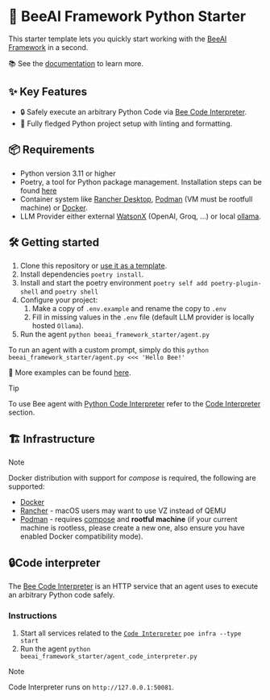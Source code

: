 # 🐝 BeeAI Framework Python Starter

This starter template lets you quickly start working with the [BeeAI Framework](https://github.com/i-am-bee/beeai-framework) in a second.

📚 See the [documentation](https://i-am-bee.github.io/beeai-framework/) to learn more.

## ✨ Key Features

- 🔒 Safely execute an arbitrary Python Code via [Bee Code Interpreter](https://github.com/i-am-bee/bee-code-interpreter).
- 🚀 Fully fledged Python project setup with linting and formatting.

## 📦 Requirements

- Python version 3.11 or higher
- Poetry, a tool for Python package management. Installation steps can be found [here](https://python-poetry.org/docs/#installation) 
- Container system like [Rancher Desktop](https://rancherdesktop.io/), [Podman](https://podman.io/) (VM must be rootfull machine) or [Docker](https://www.docker.com/).
- LLM Provider either external [WatsonX](https://www.ibm.com/watsonx) (OpenAI, Groq, ...) or local [ollama](https://ollama.com).

## 🛠️ Getting started

1. Clone this repository or [use it as a template](https://github.com/new?template_name=beeai-framework-py-starter&template_owner=i-am-bee).
2. Install dependencies `poetry install`.
3. Install and start the poetry environment `poetry self add poetry-plugin-shell` and `poetry shell`
4. Configure your project:
    1. Make a copy of `.env.example` and rename the copy to `.env`
    2. Fill in missing values in the `.env` file (default LLM provider is locally hosted `Ollama`).
5. Run the agent `python beeai_framework_starter/agent.py`

To run an agent with a custom prompt, simply do this `python beeai_framework_starter/agent.py <<< 'Hello Bee!'`

🧪 More examples can be found [here](https://github.com/i-am-bee/beeai-framework/blob/main/python/examples).

> [!TIP]
>
> To use Bee agent with [Python Code Interpreter](https://github.com/i-am-bee/bee-code-interpreter) refer to the [Code Interpreter](#code-interpreter) section.

## 🏗 Infrastructure

> [!NOTE]
>
> Docker distribution with support for _compose_ is required, the following are supported:
>
> - [Docker](https://www.docker.com/)
> - [Rancher](https://www.rancher.com/) - macOS users may want to use VZ instead of QEMU
> - [Podman](https://podman.io/) - requires [compose](https://podman-desktop.io/docs/compose/setting-up-compose) and **rootful machine** (if your current machine is rootless, please create a new one, also ensure you have enabled Docker compatibility mode).

## 🔒Code interpreter

The [Bee Code Interpreter](https://github.com/i-am-bee/bee-code-interpreter) is an HTTP service that an agent uses to execute an arbitrary Python code safely.

### Instructions

1. Start all services related to the [`Code Interpreter`](https://github.com/i-am-bee/bee-code-interpreter) `poe infra --type start`
2. Run the agent `python beeai_framework_starter/agent_code_interpreter.py`

> [!NOTE]
>
> Code Interpreter runs on `http://127.0.0.1:50081`.
